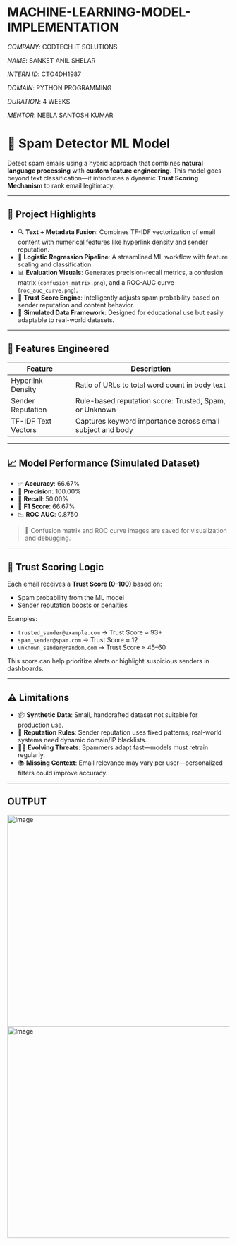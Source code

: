 # MACHINE-LEARNING-MODEL-IMPLEMENTATION

*COMPANY*: CODTECH IT SOLUTIONS

*NAME*: SANKET ANIL SHELAR

*INTERN ID*: CTO4DH1987

*DOMAIN*: PYTHON PROGRAMMING

*DURATION*: 4 WEEKS

*MENTOR*: NEELA SANTOSH KUMAR

# 📧 Spam Detector ML Model

Detect spam emails using a hybrid approach that combines **natural language processing** with **custom feature engineering**. This model goes beyond text classification—it introduces a dynamic **Trust Scoring Mechanism** to rank email legitimacy.

---

## 🚀 Project Highlights

- 🔍 **Text + Metadata Fusion**: Combines TF-IDF vectorization of email content with numerical features like hyperlink density and sender reputation.
- 🧠 **Logistic Regression Pipeline**: A streamlined ML workflow with feature scaling and classification.
- 📊 **Evaluation Visuals**: Generates precision-recall metrics, a confusion matrix (`confusion_matrix.png`), and a ROC-AUC curve (`roc_auc_curve.png`).
- 🔐 **Trust Score Engine**: Intelligently adjusts spam probability based on sender reputation and content behavior.
- 🧪 **Simulated Data Framework**: Designed for educational use but easily adaptable to real-world datasets.

---

## 🧩 Features Engineered

| Feature             | Description                                                  |
|---------------------|--------------------------------------------------------------|
| Hyperlink Density   | Ratio of URLs to total word count in body text               |
| Sender Reputation   | Rule-based reputation score: Trusted, Spam, or Unknown       |
| TF-IDF Text Vectors | Captures keyword importance across email subject and body    |

---

## 📈 Model Performance (Simulated Dataset)

- ✅ **Accuracy**: 66.67%
- 🎯 **Precision**: 100.00%
- 🔁 **Recall**: 50.00%
- 📏 **F1 Score**: 66.67%
- 📉 **ROC AUC**: 0.8750

> 📂 Confusion matrix and ROC curve images are saved for visualization and debugging.

---

## 🔐 Trust Scoring Logic

Each email receives a **Trust Score (0–100)** based on:
- Spam probability from the ML model
- Sender reputation boosts or penalties

Examples:
- `trusted_sender@example.com` → Trust Score ≈ 93+
- `spam_sender@spam.com` → Trust Score ≈ 12
- `unknown_sender@random.com` → Trust Score ≈ 45–60

This score can help prioritize alerts or highlight suspicious senders in dashboards.

---

## ⚠️ Limitations

- 📦 **Synthetic Data**: Small, handcrafted dataset not suitable for production use.
- 🔐 **Reputation Rules**: Sender reputation uses fixed patterns; real-world systems need dynamic domain/IP blacklists.
- 🕵️‍♂️ **Evolving Threats**: Spammers adapt fast—models must retrain regularly.
- 📚 **Missing Context**: Email relevance may vary per user—personalized filters could improve accuracy.

---

## OUTPUT
<img width="640" height="480" alt="Image" src="https://github.com/user-attachments/assets/5b404df9-0d01-408e-b100-43d6fb74ddbb" />
<img width="640" height="480" alt="Image" src="https://github.com/user-attachments/assets/ab5ff967-df6b-49e7-ad6b-14820247b060" />
